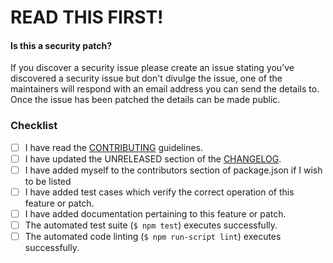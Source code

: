 # READ THIS FIRST!

#### Is this a security patch?

If you discover a security issue please create an issue stating you've discovered a security
issue but don't divulge the issue, one of the maintainers will respond with an email address
you can send the details to. Once the issue has been patched the details can be made public.

<!-- Provide a brief summary of the request in the title field above. -->

<!-- Provide a detailed description of your use case, including as much -->
<!-- detail as possible about what you are trying to accomplish and why. -->
<!-- If this patch closes an open issue, include a reference to the issue -->
<!-- number. -->

### Checklist

<!-- Place an `x` in the boxes that apply.  If you are unsure, please ask and -->
<!-- we will help. -->

- [ ] I have read the [CONTRIBUTING](https://github.com/passport-next/skel/blob/master/CONTRIBUTING.md) guidelines.
- [ ] I have updated the UNRELEASED section of the [CHANGELOG](https://github.com/passport-next/skel/blob/master/CHANGELOG.md).
- [ ] I have added myself to the contributors section of package.json if I wish to be listed
- [ ] I have added test cases which verify the correct operation of this feature or patch.
- [ ] I have added documentation pertaining to this feature or patch.
- [ ] The automated test suite (`$ npm test`) executes successfully.
- [ ] The automated code linting (`$ npm run-script lint`) executes successfully.
